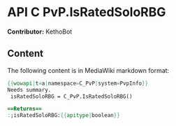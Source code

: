 # API C PvP.IsRatedSoloRBG

**Contributor:** KethoBot

## Content

The following content is in MediaWiki markdown format:

```mediawiki
{{wowapi|t=a|namespace=C_PvP|system=PvpInfo}}
Needs summary.
 isRatedSoloRBG = C_PvP.IsRatedSoloRBG()

==Returns==
:;isRatedSoloRBG:{{apitype|boolean}}
```